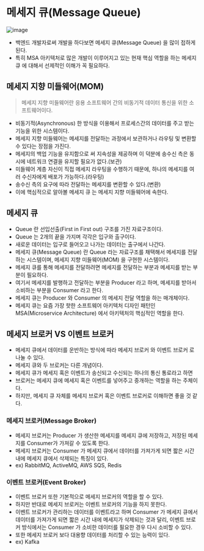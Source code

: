 # 메세지 큐(Message Queue)
![image](https://github.com/user-attachments/assets/62ad3d48-a9cc-4f3a-80e3-2d89476e4a17)
- 백엔드 개발자로써 개발을 하다보면 메세지 큐(Message Queue) 을 많이 접하게 된다.
- 특히 MSA 아키텍처로 많은 개발이 이루어지고 있는 현재 핵심 역할을 하는 메세지 큐 에 대해서 선제적인 이해가 꼭 필요하다.
## 메세지 지향 미들웨어(MOM)
> 메세지 지향 미들웨어란 응용 소프트웨어 간의 비동기적 데이터 통신을 위한 소프트웨어이다.
- 비동기적(Asynchronous) 한 방식을 이용해서 프로세스간의 데이터를 주고 받는 기능을 위한 시스템이다.
- 메세지 지향 미들웨어는 메세지를 전달하는 과정에서 보관하거나 라우팅 및 변환할 수 있다는 장점을 가진다.
- 메세지의 백업 기능을 유지함으로 써 지속성을 제공하며 이 덕분에 송수신 측은 동시에 네트워크 연결을 유지할 필요가 없다.(보관)
- 미들웨어 계층 자신이 직접 메세지 라우팅을 수행하기 때문에, 하나의 메세지를 여러 수신자에게 배포가 가능하다.(라우팅)
- 송수신 측의 요구에 따라 전달하는 메세지를 변환할 수 있다.(변환)
- 이에 핵심적으로 알아볼 메세지 큐 는 메세지 지향 미들웨어에 속한다.
## 메세지 큐
- Queue 란 선입선출(First in First out) 구조를 가진 자료구조이다.
- Queue 는 2개의 끝을 가지며 각각은 입구와 출구이다.
- 새로운 데이터는 입구로 들어오고 나가는 데이터는 출구에서 나간다.
- 메세지 큐(Message Queue) 란 Queue 라는 자료구조를 채택해서 메세지를 전달하는 시스템이며, 메세지 지향 미들웨어(MOM) 을 구현한 시스템이다.
- 메세지 큐를 통해 메세지를 전달하려면 메세지를 전달하는 부분과 메세지를 받는 부분이 필요하다.
- 여기서 메세지를 발행하고 전달하는 부분을 Producer 라고 하며, 메세지를 받아서 소비하는 부분을 Consumer 라고 한다.
- 메세지 큐는 Producer 와 Consumer 의 메세지 전달 역할을 하는 매개체이다.
- 메세지 큐는 요즘 가장 핫한 소프트웨어 아키텍처 디자인 패턴인 MSA(Microservice Architecture) 에서 아키텍처의 핵심적인 역할을 한다.
## 메세지 브로커 VS 이벤트 브로커
- 메세지 큐에서 데이터를 운반하는 방식에 따라 메세지 브로커 와 이벤트 브로커 로 나눌 수 있다.
- 메세지 큐와 두 브로커는 다른 개념이다.
- 메세지 큐가 메세지 혹은 이벤트가 송신되고 수신되는 하나의 통신 통로라고 하면
- 브로커는 메세지 큐에 메세지 혹은 이벤트를 넣어주고 중개하는 역할을 하는 주체이다.
- 하지만, 메세지 큐 자체를 메세지 브로커 혹은 이벤트 브로커로 이해하면 좋을 것 같다.
### 메세지 브로커(Message Broker)
- 메세지 브로커는 Producer 가 생산한 메세지를 메세지 큐에 저장하고, 저장된 메세지를 Consumer가 가져갈 수 있도록 한다.
- 메세지 브로커는 Consumer 가 메세지 큐에서 데이터를 가져가게 되면 짧은 시간 내에 메세지 큐에서 삭제되는 특징이 있다.
- ex) RabbitMQ, ActiveMQ, AWS SQS, Redis
### 이벤트 브로커(Event Broker)
- 이벤트 브로커 또한 기본적으로 메세지 브로커의 역할을 할 수 있다.
- 하지만 반대로 메세지 브로커는 이벤트 브로커의 기능을 하지 못한다.
- 이벤트 브로커가 관리하는 데이터를 이벤트라고 하며 Consumer 가 메세지 큐에서 데이터를 가져가게 되면 짧은 시간 내에 메세지가 삭제되는 것과 달리, 이벤트 브로커 방식에서는 Consumer 가 소비한 데이터를 필요한 경우 다시 소비할 수 있다.
- 또한 메세지 브로커 보다 대용향 데이터를 처리할 수 있는 능력이 있다.
- ex) Kafka
